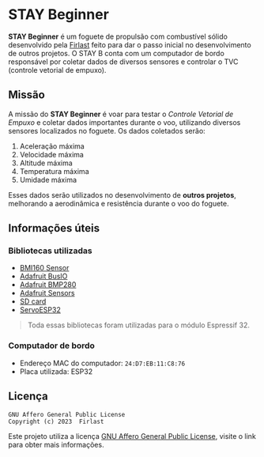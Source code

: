# STAY Beginner

**STAY Beginner** é um foguete de propulsão com combustível sólido desenvolvido pela [Firlast](https://github.com/firlast) feito para dar o passo inicial no desenvolvimento de outros projetos. O STAY B conta com um computador de bordo responsável por coletar dados de diversos sensores e controlar o TVC (controle vetorial de empuxo).

## Missão

A missão do **STAY Beginner** é voar para testar o *Controle Vetorial de Empuxo* e coletar dados importantes durante o voo, utilizando diversos sensores localizados no foguete. Os dados coletados serão:

1. Aceleração máxima
2. Velocidade máxima
3. Altitude máxima
4. Temperatura máxima
5. Umidade máxima

Esses dados serão utilizados no desenvolvimento de **outros projetos**, melhorando a aerodinâmica e resistência durante o voo do foguete.

## Informações úteis

### Bibliotecas utilizadas

- [BMI160 Sensor](https://github.com/hanyazou/BMI160-Arduino)
- [Adafruit BusIO](https://github.com/adafruit/Adafruit_BusIO)
- [Adafruit BMP280](https://github.com/adafruit/Adafruit_BMP280_Library)
- [Adafruit Sensors](https://github.com/adafruit/Adafruit_Sensor)
- [SD card](https://github.com/espressif/arduino-esp32/tree/master/libraries/SD)
- [ServoESP32](https://github.com/RoboticsBrno/ServoESP32)

> Toda essas bibliotecas foram utilizadas para o módulo Espressif 32.

### Computador de bordo

- Endereço MAC do computador: `24:D7:EB:11:C8:76`
- Placa utilizada: ESP32

## Licença

```
GNU Affero General Public License
Copyright (c) 2023  Firlast
```

Este projeto utiliza a licença [GNU Affero General Public License](https://github.com/firlast/stay-b/blob/master/LICENSE), visite o link para obter mais informações.